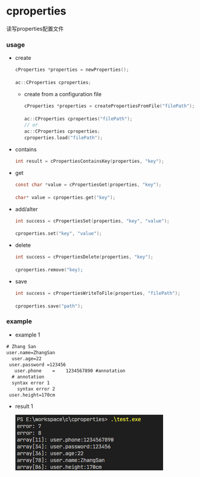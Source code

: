 # cproperties
读写properties配置文件

### usage

- create

  ``` c
  cProperties *properties = newProperties();

  ac::CProperties cproperties;
  ```

  - create from a configuration file

    ``` c
    cProperties *properties = createPropertiesFromFile("filePath");

    ac::CProperties cproperties("filePath");
    // or
    ac::CProperties cproperties;
    cproperties.load("filePath");
    ```

- contains

  ``` c
  int result = cPropertiesContainsKey(properties, "key");
  ```

- get

  ``` c
  const char *value = cPropertiesGet(properties, "key");

  char* value = cproperties.get("key");
  ```

- add/alter

  ``` c
  int success = cPropertiesSet(properties, "key", "value");

  cproperties.set("key", "value");
  ```

- delete

  ``` c
  int success = cPropertiesDelete(properties, "key");

  cproperties.remove("key);
  ```

- save

  ``` c
  int success = cPropertiesWriteToFile(properties, "filePath");

  cproperties.save("path");
  ```



### example

- example 1

``` properties
# Zhang San
user.name=ZhangSan
  user.age=22
 user.password =123456
   user.phone    =    1234567890 #annotation
  # annotation
  syntax error 1
    syntax error 2
 user.height=170cm
```

- result 1

  ![](images/ex001.png)